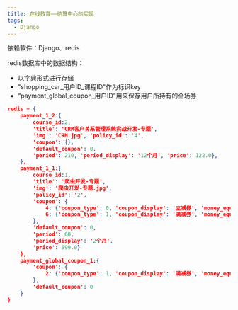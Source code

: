 ```yaml
---
title: 在线教育——结算中心的实现
tags:
  - Django
---
```



依赖软件：Django、redis

<!--more-->

redis数据库中的数据结构：

- 以字典形式进行存储
- "shopping_car\_用户ID\_课程ID"作为标识key
- “payment_global_coupon_用户ID”用来保存用户所持有的全场券

``````json
redis = {
	payment_1_2:{
		course_id:2,
		'title': 'CRM客户关系管理系统实战开发-专题', 
		'img': 'CRM.jpg', 'policy_id': '4', 
		'coupon': {}, 
		'default_coupon': 0, 
		'period': 210, 'period_display': '12个月', 'price': 122.0}, 
	},
	payment_1_1:{
		course_id:1,
		'title': '爬虫开发-专题', 
		'img': '爬虫开发-专题.jpg', 
		'policy_id': '2', 
		'coupon': {
			4: {'coupon_type': 0, 'coupon_display': '立减券', 'money_equivalent_value': 40}, 
			6: {'coupon_type': 1, 'coupon_display': '满减券', 'money_equivalent_value': 60, 'minimum_consume': 100}
		}, 
		'default_coupon': 0, 
		'period': 60, 
		'period_display': '2个月', 
		'price': 599.0}
	},
	payment_global_coupon_1:{
		'coupon': {
			2: {'coupon_type': 1, 'coupon_display': '满减券', 'money_equivalent_value': 200, 'minimum_consume': 500}
		}, 
		'default_coupon': 0
	}
}
``````













